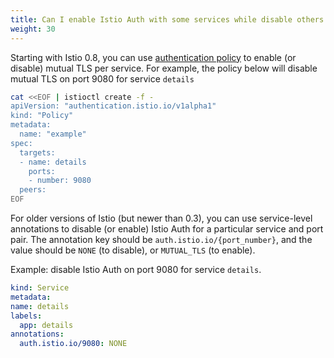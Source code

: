 ```yaml
---
title: Can I enable Istio Auth with some services while disable others in the same cluster?
weight: 30
---
```


Starting with Istio 0.8, you can use [authentication policy](/docs/concepts/security/authn-policy/) to enable (or disable) mutual TLS per service. For example, the policy below will disable mutual TLS on port 9080 for service `details`

```bash
cat <<EOF | istioctl create -f -
apiVersion: "authentication.istio.io/v1alpha1"
kind: "Policy"
metadata:
  name: "example"
spec:
  targets:
  - name: details
    ports:
    - number: 9080
  peers:
EOF
```

For older versions of Istio (but newer than 0.3), you can use service-level annotations to disable (or enable) Istio Auth for a particular service and port pair.
The annotation key should be `auth.istio.io/{port_number}`, and the value should be `NONE` (to disable), or `MUTUAL_TLS` (to enable).

  Example: disable Istio Auth on port 9080 for service `details`.

```yaml
kind: Service
metadata:
name: details
labels:
  app: details
annotations:
  auth.istio.io/9080: NONE
```
